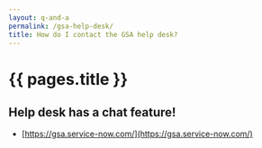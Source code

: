 ```yaml
---
layout: q-and-a
permalink: /gsa-help-desk/
title: How do I contact the GSA help desk?
---
```

# {{ pages.title }}

## Help desk has a chat feature!
* [https://gsa.service-now.com/](https://gsa.service-now.com/)

